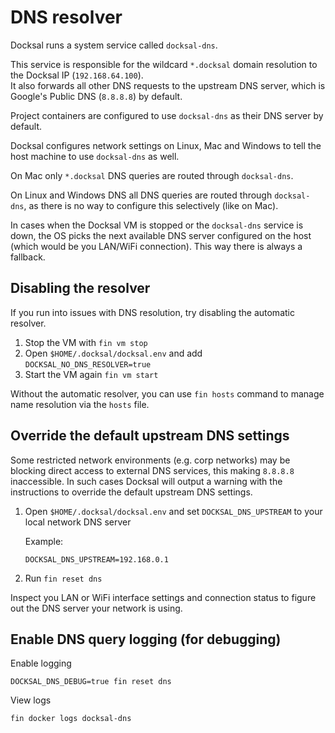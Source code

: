 # DNS resolver

Docksal runs a system service called `docksal-dns`.

This service is responsible for the wildcard `*.docksal` domain resolution to the Docksal IP (`192.168.64.100`).  
It also forwards all other DNS requests to the upstream DNS server, which is Google's Public DNS (`8.8.8.8`) by default. 

Project containers are configured to use `docksal-dns` as their DNS server by default.

Docksal configures network settings on Linux, Mac and Windows to tell the host machine to use `docksal-dns` as well.

On Mac only `*.docksal` DNS queries are routed through `docksal-dns`.

On Linux and Windows DNS all DNS queries are routed through `docksal-dns`, as there is no way to configure this 
selectively (like on Mac). 

In cases when the Docksal VM is stopped or the `docksal-dns` service is down, the OS picks the next available DNS server 
configured on the host (which would be you LAN/WiFi connection). This way there is always a fallback.


## Disabling the resolver

If you run into issues with DNS resolution, try disabling the automatic resolver.

1. Stop the VM with `fin vm stop`
2. Open `$HOME/.docksal/docksal.env` and add `DOCKSAL_NO_DNS_RESOLVER=true`
3. Start the VM again `fin vm start`   

Without the automatic resolver, you can use `fin hosts` command to manage name resolution via the `hosts` file.


## Override the default upstream DNS settings

Some restricted network environments (e.g. corp networks) may be blocking direct access to external DNS services, 
this making `8.8.8.8` inaccessible. In such cases Docksal will output a warning with the instructions to override the
default upstream DNS settings.

1. Open `$HOME/.docksal/docksal.env` and set `DOCKSAL_DNS_UPSTREAM` to your local network DNS server

    Example:
    
    ```
    DOCKSAL_DNS_UPSTREAM=192.168.0.1
    ```

2. Run `fin reset dns`

Inspect you LAN or WiFi interface settings and connection status to figure out the DNS server your network is using.


## Enable DNS query logging (for debugging) 

Enable logging

```
DOCKSAL_DNS_DEBUG=true fin reset dns
```

View logs

```
fin docker logs docksal-dns
```
